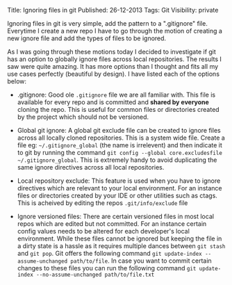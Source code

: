 Title: Ignoring files in git
Published: 26-12-2013
Tags: Git
Visibility: private

Ignoring files in git is very simple, add the pattern to a ".gitignore" file.
Everytime I create a new repo I have to go through the motion of creating a new
ignore file and add the types of files to be ignored.

As I was going through these motions today I decided to investigate if git has an
option to globally ignore files across local repositories. The results I saw were quite
amazing. It has more options than I thought and fits all my use cases
perfectly (beautiful by design). I have listed each of the options below:

- .gitignore: Good ole `.gitignore` file we are all familiar with. This file is
  available for every repo and is committed and **shared by everyone** cloning the
  repo. This is useful for common files or directories created by the project
  which should not be versioned.

- Global git ignore: A global git exclude file can be created to ignore files
  across all locally cloned repositories. This is a system wide file. Create a
  file eg: `~/.gitignore_global` (the name is irrelevent) and then indicate it
  to git by running the command
  `git config --global core.excludesfile ~/.gitignore_global`. This is
  extremely handy to avoid duplicating the same ignore directives across all
  local repositories.

- Local repository exclude: This feature is used when you have to ignore
  directives which are relevant to your local environment. For an instance
  files or directories created by your IDE or other utilities such as ctags.
  This is acheived by editing the repos `.git/info/exclude` file

- Ignore versioned files: There are certain versioned files in most local repos
  which are edited but not committed. For an instance certain config values
  needs to be altered for each developer's local environment. While these files
  cannot be ignored but keeping the file in a dirty state is a hassle as it
  requires multiple dances between `git stash` and `git pop`. Git offers the
  following command `git update-index --assume-unchanged path/to/file`. In case
  you want to commit certain changes to these files you can run the following
  command `git update-index --no-assume-unchanged path/to/file.txt`

